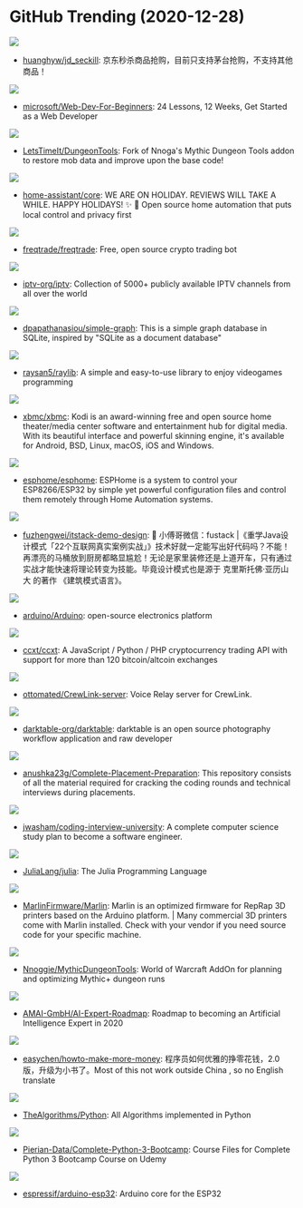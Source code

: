 # GitHub Trending (2020-12-28)

![](https://img.shields.io/badge/Python-New%20365-green?style=flat-square&logo=appveyor)
- [huanghyw/jd_seckill](https://github.com/huanghyw/jd_seckill): 京东秒杀商品抢购，目前只支持茅台抢购，不支持其他商品！

![](https://img.shields.io/badge/JavaScript-New%20938-green?style=flat-square&logo=appveyor)
- [microsoft/Web-Dev-For-Beginners](https://github.com/microsoft/Web-Dev-For-Beginners): 24 Lessons, 12 Weeks, Get Started as a Web Developer

![](https://img.shields.io/badge/Lua-New%2041-green?style=flat-square&logo=appveyor)
- [LetsTimeIt/DungeonTools](https://github.com/LetsTimeIt/DungeonTools): Fork of Nnoga's Mythic Dungeon Tools addon to restore mob data and improve upon the base code!

![](https://img.shields.io/badge/Python-New%2048-green?style=flat-square&logo=appveyor)
- [home-assistant/core](https://github.com/home-assistant/core): WE ARE ON HOLIDAY. REVIEWS WILL TAKE A WHILE. HAPPY HOLIDAYS! ✨ 🏡 Open source home automation that puts local control and privacy first

![](https://img.shields.io/badge/Python-New%2056-green?style=flat-square&logo=appveyor)
- [freqtrade/freqtrade](https://github.com/freqtrade/freqtrade): Free, open source crypto trading bot

![](https://img.shields.io/badge/JavaScript-New%20353-green?style=flat-square&logo=appveyor)
- [iptv-org/iptv](https://github.com/iptv-org/iptv): Collection of 5000+ publicly available IPTV channels from all over the world

![](https://img.shields.io/badge/Python-New%2079-green?style=flat-square&logo=appveyor)
- [dpapathanasiou/simple-graph](https://github.com/dpapathanasiou/simple-graph): This is a simple graph database in SQLite, inspired by "SQLite as a document database"

![](https://img.shields.io/badge/C-New%2095-green?style=flat-square&logo=appveyor)
- [raysan5/raylib](https://github.com/raysan5/raylib): A simple and easy-to-use library to enjoy videogames programming

![](https://img.shields.io/badge/C%2B%2B-New%205-green?style=flat-square&logo=appveyor)
- [xbmc/xbmc](https://github.com/xbmc/xbmc): Kodi is an award-winning free and open source home theater/media center software and entertainment hub for digital media. With its beautiful interface and powerful skinning engine, it's available for Android, BSD, Linux, macOS, iOS and Windows.

![](https://img.shields.io/badge/C%2B%2B-New%2049-green?style=flat-square&logo=appveyor)
- [esphome/esphome](https://github.com/esphome/esphome): ESPHome is a system to control your ESP8266/ESP32 by simple yet powerful configuration files and control them remotely through Home Automation systems.

![](https://img.shields.io/badge/Java-New%2034-green?style=flat-square&logo=appveyor)
- [fuzhengwei/itstack-demo-design](https://github.com/fuzhengwei/itstack-demo-design): 🎨 小傅哥微信：fustack |《重学Java设计模式「22个互联网真实案例实战」》技术好就一定能写出好代码吗？不能！再漂亮的马桶放到厨房都略显尴尬！无论是家里装修还是上道开车，只有通过实战才能快速将理论转变为技能。毕竟设计模式也是源于 克里斯托佛·亚历山大 的著作 《建筑模式语言》。

![](https://img.shields.io/badge/Java-New%2054-green?style=flat-square&logo=appveyor)
- [arduino/Arduino](https://github.com/arduino/Arduino): open-source electronics platform

![](https://img.shields.io/badge/JavaScript-New%20218-green?style=flat-square&logo=appveyor)
- [ccxt/ccxt](https://github.com/ccxt/ccxt): A JavaScript / Python / PHP cryptocurrency trading API with support for more than 120 bitcoin/altcoin exchanges

![](https://img.shields.io/badge/TypeScript-New%209-green?style=flat-square&logo=appveyor)
- [ottomated/CrewLink-server](https://github.com/ottomated/CrewLink-server): Voice Relay server for CrewLink.

![](https://img.shields.io/badge/C-New%20181-green?style=flat-square&logo=appveyor)
- [darktable-org/darktable](https://github.com/darktable-org/darktable): darktable is an open source photography workflow application and raw developer

![](https://img.shields.io/badge/none-New%2088-green?style=flat-square&logo=appveyor)
- [anushka23g/Complete-Placement-Preparation](https://github.com/anushka23g/Complete-Placement-Preparation): This repository consists of all the material required for cracking the coding rounds and technical interviews during placements.

![](https://img.shields.io/badge/none-New%20578-green?style=flat-square&logo=appveyor)
- [jwasham/coding-interview-university](https://github.com/jwasham/coding-interview-university): A complete computer science study plan to become a software engineer.

![](https://img.shields.io/badge/Julia-New%2021-green?style=flat-square&logo=appveyor)
- [JuliaLang/julia](https://github.com/JuliaLang/julia): The Julia Programming Language

![](https://img.shields.io/badge/C%2B%2B-New%2027-green?style=flat-square&logo=appveyor)
- [MarlinFirmware/Marlin](https://github.com/MarlinFirmware/Marlin): Marlin is an optimized firmware for RepRap 3D printers based on the Arduino platform. | Many commercial 3D printers come with Marlin installed. Check with your vendor if you need source code for your specific machine.

![](https://img.shields.io/badge/Lua-New%205-green?style=flat-square&logo=appveyor)
- [Nnoggie/MythicDungeonTools](https://github.com/Nnoggie/MythicDungeonTools): World of Warcraft AddOn for planning and optimizing Mythic+ dungeon runs

![](https://img.shields.io/badge/JavaScript-New%20112-green?style=flat-square&logo=appveyor)
- [AMAI-GmbH/AI-Expert-Roadmap](https://github.com/AMAI-GmbH/AI-Expert-Roadmap): Roadmap to becoming an Artificial Intelligence Expert in 2020

![](https://img.shields.io/badge/PHP-New%2072-green?style=flat-square&logo=appveyor)
- [easychen/howto-make-more-money](https://github.com/easychen/howto-make-more-money): 程序员如何优雅的挣零花钱，2.0版，升级为小书了。Most of this not work outside China , so no English translate

![](https://img.shields.io/badge/Python-New%20309-green?style=flat-square&logo=appveyor)
- [TheAlgorithms/Python](https://github.com/TheAlgorithms/Python): All Algorithms implemented in Python

![](https://img.shields.io/badge/Jupyter%20Notebook-New%2028-green?style=flat-square&logo=appveyor)
- [Pierian-Data/Complete-Python-3-Bootcamp](https://github.com/Pierian-Data/Complete-Python-3-Bootcamp): Course Files for Complete Python 3 Bootcamp Course on Udemy

![](https://img.shields.io/badge/C-New%207-green?style=flat-square&logo=appveyor)
- [espressif/arduino-esp32](https://github.com/espressif/arduino-esp32): Arduino core for the ESP32


